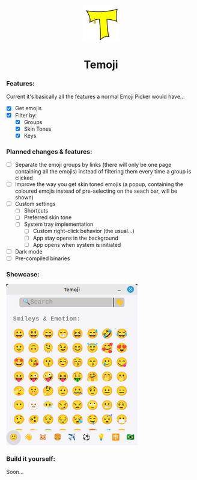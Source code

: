 <p align="center">
  <img alt="Temoji Logo" src="assets/temoji-logo.svg" height="100" width="100"/>
</p>
  <h1 align="center">Temoji</h1>

### Features:
Current it's basically all the features a normal Emoji Picker
would have...
- [x] Get emojis
- [x] Filter by:
  - [x] Groups
  - [x] Skin Tones
  - [x] Keys

### Planned changes & features:
- [ ] Separate the emoji groups by links (there will only be one page containing all the emojis) instead of filtering them every time a group is clicked
- [ ] Improve the way you get skin toned emojis (a popup, containing the coloured emojis instead of pre-selecting on the seach bar, will be shown)
- [ ] Custom settings
  - [ ] Shortcuts
  - [ ] Preferred skin tone
  - [ ] System tray implementation
    - [ ] Custom right-click behavior (the usual...)
    - [ ] App stay opens in the background
    - [ ] App opens when system is initiated
- [ ] Dark mode
- [ ] Pre-compiled binaries

### Showcase:
![Main Window](assets/temoji-example.png)

### Build it yourself:
Soon...